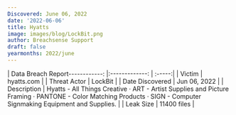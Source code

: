 ```yaml
---
Discovered: June 06, 2022
date: '2022-06-06'
title: Hyatts
image: images/blog/LockBit.png
author: Breachsense Support
draft: false
yearmonths: 2022/june
---
```


| Data Breach Report------------:   |:-------------:    | :-----:|
| Victim    | hyatts.com      | 
| Threat Actor    | LockBit      | 
| Date Discovered    | Jun 06, 2022      | 
| Description    | Hyatts - All Things Creative · ART - Artist Supplies and Picture Framing · PANTONE - Color Matching Products · SIGN - Computer Signmaking Equipment and Supplies.      | 
| Leak Size    | 11400 files      | 

